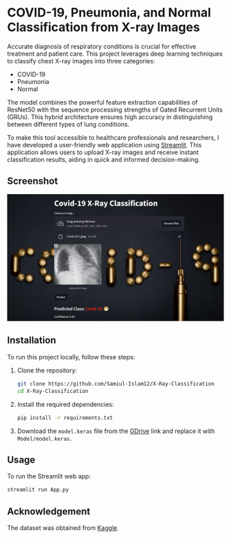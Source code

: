 # COVID-19, Pneumonia, and Normal Classification from X-ray Images

Accurate diagnosis of respiratory conditions is crucial for effective treatment and patient care. This project leverages deep learning techniques to classify chest X-ray images into three categories:

- COVID-19
- Pneumonia
- Normal

The model combines the powerful feature extraction capabilities of ResNet50 with the sequence processing strengths of Gated Recurrent Units (GRUs). This hybrid architecture ensures high accuracy in distinguishing between different types of lung conditions.

To make this tool accessible to healthcare professionals and researchers, I have developed a user-friendly web application using [Streamlit](https://streamlit.io/). This application allows users to upload X-ray images and receive instant classification results, aiding in quick and informed decision-making.

## Screenshot

![Web App Screenshot](https://github.com/nawaz0x1/X-Ray-Classification/blob/master/Screenshot/Screenshot%201.png)

## Installation

To run this project locally, follow these steps:

1. Clone the repository:

    ```bash
    git clone https://github.com/Samiul-Islam12/X-Ray-Classification
    cd X-Ray-Classification
    ```

2. Install the required dependencies:

    ```bash
    pip install -r requirements.txt
    ```

3. Download the `model.keras` file from the [GDrive](https://drive.google.com/file/d/1OIo7oakSxPU3K51Cqnz6Dk1hsF16JuOu) link and replace it with `Model/model.keras`.

## Usage

To run the Streamlit web app:

```bash
streamlit run App.py
```

## Acknowledgement

The dataset was obtained from [Kaggle](https://www.kaggle.com/datasets/amanullahasraf/covid19-pneumonia-normal-chest-xray-pa-dataset).

